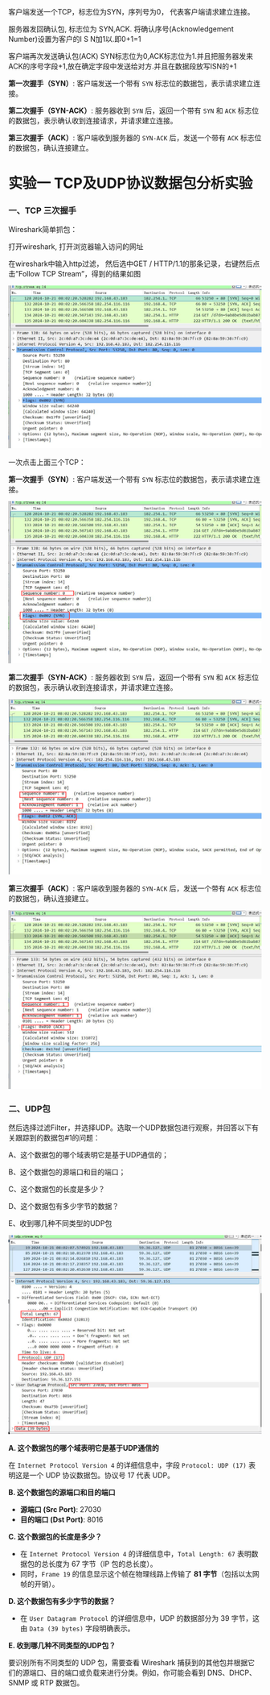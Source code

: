 客户端发送一个TCP，标志位为SYN，序列号为0， 代表客户端请求建立连接。

服务器发回确认包, 标志位为 SYN,ACK. 将确认序号(Acknowledgement Number)设置为客户的I S N加1以.即0+1=1

客户端再次发送确认包(ACK) SYN标志位为0,ACK标志位为1.并且把服务器发来ACK的序号字段+1,放在确定字段中发送给对方.并且在数据段放写ISN的+1



**第一次握手（SYN）**: 客户端发送一个带有 `SYN` 标志位的数据包，表示请求建立连接。

**第二次握手（SYN-ACK）**: 服务器收到 `SYN` 后，返回一个带有 `SYN` 和 `ACK` 标志位的数据包，表示确认收到连接请求，并请求建立连接。

**第三次握手（ACK）**: 客户端收到服务器的 `SYN-ACK` 后，发送一个带有 `ACK` 标志位的数据包，确认连接建立。









# 实验一 TCP及UDP协议数据包分析实验

### 一、TCP 三次握手

Wireshark简单抓包：

打开wireshark, 打开浏览器输入访问的网址

在wireshark中输入http过滤， 然后选中GET / HTTP/1.1的那条记录，右键然后点击”Follow TCP Stream”，得到的结果如图

![image-20241023213046545](%E5%AE%9E%E9%AA%8C%E4%B8%80.assets/image-20241023213046545.png)

一次点击上面三个TCP：

**第一次握手（SYN）**: 客户端发送一个带有 `SYN` 标志位的数据包，表示请求建立连接。

![img](%E5%AE%9E%E9%AA%8C%E4%B8%80.assets/%608K9FTCUTDM0_GMDJU9IF%25K.png)

**第二次握手（SYN-ACK）**: 服务器收到 `SYN` 后，返回一个带有 `SYN` 和 `ACK` 标志位的数据包，表示确认收到连接请求，并请求建立连接。

![img](%E5%AE%9E%E9%AA%8C%E4%B8%80.assets/MJ$IZXFWBIZUC%5DDP%5BL43M4.png)

**第三次握手（ACK）**: 客户端收到服务器的 `SYN-ACK` 后，发送一个带有 `ACK` 标志位的数据包，确认连接建立。

![image-20241023213329852](%E5%AE%9E%E9%AA%8C%E4%B8%80.assets/image-20241023213329852.png)



### 二、UDP包

然后选择过滤Filter，并选择UDP。选取一个UDP数据包进行观察，并回答以下有关跟踪到的数据包#1的问题：

A、这个数据包的哪个域表明它是基于UDP通信的；

B、这个数据包的源端口和目的端口；

C、这个数据包的长度是多少？

D、这个数据包有多少字节的数据？

E、收到哪几种不同类型的UDP包

![image-20241023213451347](%E5%AE%9E%E9%AA%8C%E4%B8%80.assets/image-20241023213451347.png)



**A. 这个数据包的哪个域表明它是基于UDP通信的**

在 `Internet Protocol Version 4` 的详细信息中，字段 `Protocol: UDP (17)` 表明这是一个 UDP 协议数据包。协议号 17 代表 UDP。



**B. 这个数据包的源端口和目的端口**

- **源端口 (Src Port)**: 27030
- **目的端口 (Dst Port)**: 8016



**C. 这个数据包的长度是多少？**

- 在 `Internet Protocol Version 4` 的详细信息中，`Total Length: 67` 表明数据包的总长度为 67 字节（IP 包的总长度）。
- 同时，`Frame 19` 的信息显示这个帧在物理线路上传输了 **81 字节**（包括以太网帧的开销）。



**D. 这个数据包有多少字节的数据？**

- 在 `User Datagram Protocol` 的详细信息中，UDP 的数据部分为 39 字节，这由 `Data (39 bytes)` 字段明确表示。

  

**E. 收到哪几种不同类型的UDP包？**

要识别所有不同类型的 UDP 包，需要查看 Wireshark 捕获到的其他包并根据它们的源端口、目的端口或负载来进行分类。例如，你可能会看到 DNS、DHCP、SNMP 或 RTP 数据包。

